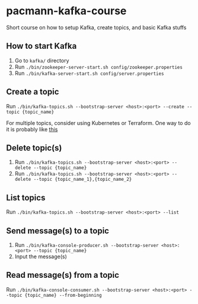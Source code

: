# pacmann-kafka-course
Short course on how to setup Kafka, create topics, and basic Kafka stuffs

## How to start Kafka

1. Go to `kafka/` directory
2. Run `./bin/zookeeper-server-start.sh config/zookeeper.properties`
3. Run `./bin/kafka-server-start.sh config/server.properties`

## Create a topic
Run `./bin/kafka-topics.sh --bootstrap-server <host>:<port> --create --topic {topic_name}`

For multiple topics, consider using Kubernetes or Terraform. One way to do it is probably like [this](https://stackoverflow.com/questions/43115759/how-to-create-a-list-of-topics-in-apache-kafka-using-single-command) 

## Delete topic(s)
1. Run `./bin/kafka-topics.sh --bootstrap-server <host>:<port> --delete --topic {topic_name}`
2. Run `./bin/kafka-topics.sh --bootstrap-server <host>:<port> --delete --topic {topic_name_1},{topic_name_2}`

## List topics
Run `./bin/kafka-topics.sh --bootstrap-server <host>:<port> --list`

## Send message(s) to a topic
1. Run `./bin/kafka-console-producer.sh --bootstrap-server <host>:<port> --topic {topic_name}`
2. Input the message(s)

## Read message(s) from a topic
Run `./bin/kafka-console-consumer.sh --bootstrap-server <host>:<port> --topic {topic_name} --from-beginning`
